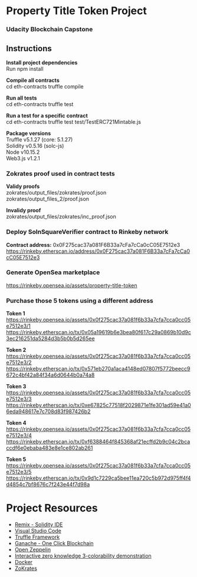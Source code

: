 # Property Title Token Project

### Udacity Blockchain Capstone

## Instructions

**Install project dependencies**  
Run npm install

**Compile all contracts**  
cd eth-contracts
truffle compile

**Run all tests**  
cd eth-contracts
truffle test

**Run a test for a specific contract**  
cd eth-contracts
truffle test test/TestERC721Mintable.js

**Package versions**  
Truffle v5.1.27 (core: 5.1.27)  
Solidity v0.5.16 (solc-js)  
Node v10.15.2  
Web3.js v1.2.1

### Zokrates proof used in contract tests

**Validy proofs**  
zokrates/output_files/zokrates/proof.json  
zokrates/output_files_2/proof.json

**Invalidy proof**  
zokrates/output_files/zokrates/inc_proof.json

### Deploy SolnSquareVerifier contract to Rinkeby network

**Contract address:** 0x0F275cac37a081F6B33a7cFa7cCa0cC05E7512e3
https://rinkeby.etherscan.io/address/0x0F275cac37a081F6B33a7cFa7cCa0cC05E7512e3

### Generate OpenSea marketplace

https://rinkeby.opensea.io/assets/property-title-token

### Purchase those 5 tokens using a different address

**Token 1**  
https://rinkeby.opensea.io/assets/0x0f275cac37a081f6b33a7cfa7cca0cc05e7512e3/1
https://rinkeby.etherscan.io/tx/0x05a19619b6e3bea80f617c29a0869b10d9c3ec216251da5284d3b5b0b5d265ee

**Token 2**  
https://rinkeby.opensea.io/assets/0x0f275cac37a081f6b33a7cfa7cca0cc05e7512e3/2
https://rinkeby.etherscan.io/tx/0x571eb270a1aca4148ed07807f5772beecc9672c4bf42a84f34a6d0644b0a74a8

**Token 3**  
https://rinkeby.opensea.io/assets/0x0f275cac37a081f6b33a7cfa7cca0cc05e7512e3/3
https://rinkeby.etherscan.io/tx/0xe67825c77518f2029871e1fe301ad59e41a06eda948617e7c708d83f987426b2

**Token 4**  
https://rinkeby.opensea.io/assets/0x0f275cac37a081f6b33a7cfa7cca0cc05e7512e3/4
https://rinkeby.etherscan.io/tx/0xf6388464f845368af21ecffd2b9c04c2bcaccdf6e0ebaba483e8e1ce802ab261

**Token 5**  
https://rinkeby.opensea.io/assets/0x0f275cac37a081f6b33a7cfa7cca0cc05e7512e3/5
https://rinkeby.etherscan.io/tx/0x9d1c7229ca5bee11ea720c5b972d975ff4f4d4854c7bf8676c7f243e44f7d98a

# Project Resources

- [Remix - Solidity IDE](https://remix.ethereum.org/)
- [Visual Studio Code](https://code.visualstudio.com/)
- [Truffle Framework](https://truffleframework.com/)
- [Ganache - One Click Blockchain](https://truffleframework.com/ganache)
- [Open Zeppelin ](https://openzeppelin.org/)
- [Interactive zero knowledge 3-colorability demonstration](http://web.mit.edu/~ezyang/Public/graph/svg.html)
- [Docker](https://docs.docker.com/install/)
- [ZoKrates](https://github.com/Zokrates/ZoKrates)
